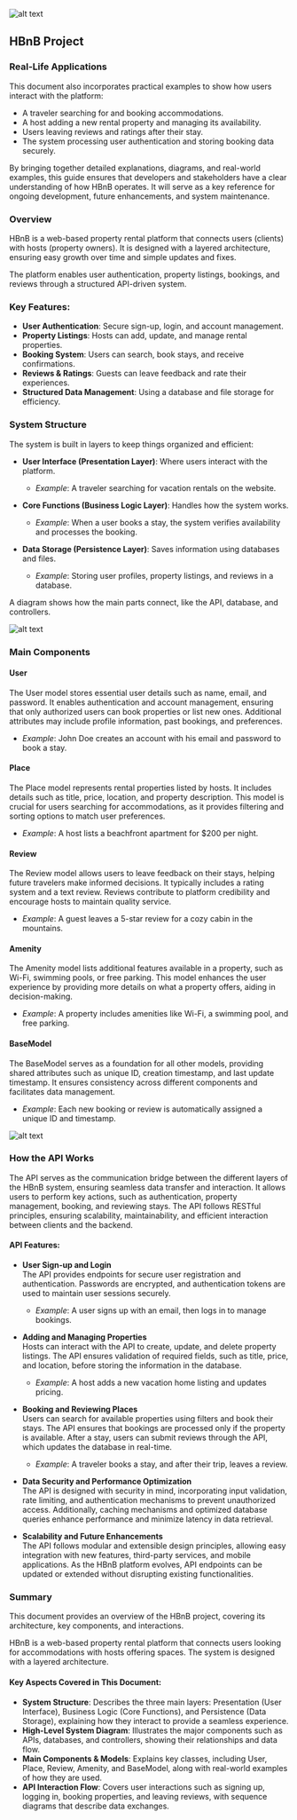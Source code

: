 ![alt text](umlpackage.drawio.png)

## HBnB Project

### Real-Life Applications
This document also incorporates practical examples to show how users interact with the platform:
- A traveler searching for and booking accommodations.
- A host adding a new rental property and managing its availability.
- Users leaving reviews and ratings after their stay.
- The system processing user authentication and storing booking data securely.

By bringing together detailed explanations, diagrams, and real-world examples, this guide ensures that developers and stakeholders have a clear understanding of how HBnB operates. It will serve as a key reference for ongoing development, future enhancements, and system maintenance.

### Overview
HBnB is a web-based property rental platform that connects users (clients) with hosts (property owners). It is designed with a layered architecture, ensuring easy growth over time and simple updates and fixes.

The platform enables user authentication, property listings, bookings, and reviews through a structured API-driven system.

### Key Features:
- **User Authentication**: Secure sign-up, login, and account management.
- **Property Listings**: Hosts can add, update, and manage rental properties.
- **Booking System**: Users can search, book stays, and receive confirmations.
- **Reviews & Ratings**: Guests can leave feedback and rate their experiences.
- **Structured Data Management**: Using a database and file storage for efficiency.

### System Structure
The system is built in layers to keep things organized and efficient:

- **User Interface (Presentation Layer)**: Where users interact with the platform.
  - *Example*: A traveler searching for vacation rentals on the website.

- **Core Functions (Business Logic Layer)**: Handles how the system works.
  - *Example*: When a user books a stay, the system verifies availability and processes the booking.

- **Data Storage (Persistence Layer)**: Saves information using databases and files.
  - *Example*: Storing user profiles, property listings, and reviews in a database.

A diagram shows how the main parts connect, like the API, database, and controllers.


![alt text](umlpackage.drawio.png)

### Main Components
#### User
The User model stores essential user details such as name, email, and password. It enables authentication and account management, ensuring that only authorized users can book properties or list new ones. Additional attributes may include profile information, past bookings, and preferences.

- *Example*: John Doe creates an account with his email and password to book a stay.

#### Place
The Place model represents rental properties listed by hosts. It includes details such as title, price, location, and property description. This model is crucial for users searching for accommodations, as it provides filtering and sorting options to match user preferences.

- *Example*: A host lists a beachfront apartment for $200 per night.

#### Review
The Review model allows users to leave feedback on their stays, helping future travelers make informed decisions. It typically includes a rating system and a text review. Reviews contribute to platform credibility and encourage hosts to maintain quality service.

- *Example*: A guest leaves a 5-star review for a cozy cabin in the mountains.

#### Amenity
The Amenity model lists additional features available in a property, such as Wi-Fi, swimming pools, or free parking. This model enhances the user experience by providing more details on what a property offers, aiding in decision-making.

- *Example*: A property includes amenities like Wi-Fi, a swimming pool, and free parking.

#### BaseModel
The BaseModel serves as a foundation for all other models, providing shared attributes such as unique ID, creation timestamp, and last update timestamp. It ensures consistency across different components and facilitates data management.

- *Example*: Each new booking or review is automatically assigned a unique ID and timestamp.


![alt text](classdiagram.drawio.finish.png)

### How the API Works
The API serves as the communication bridge between the different layers of the HBnB system, ensuring seamless data transfer and interaction. It allows users to perform key actions, such as authentication, property management, booking, and reviewing stays. The API follows RESTful principles, ensuring scalability, maintainability, and efficient interaction between clients and the backend.

#### API Features:
- **User Sign-up and Login**  
  The API provides endpoints for secure user registration and authentication. Passwords are encrypted, and authentication tokens are used to maintain user sessions securely.  
  - *Example*: A user signs up with an email, then logs in to manage bookings.

- **Adding and Managing Properties**  
  Hosts can interact with the API to create, update, and delete property listings. The API ensures validation of required fields, such as title, price, and location, before storing the information in the database.  
  - *Example*: A host adds a new vacation home listing and updates pricing.

- **Booking and Reviewing Places**  
  Users can search for available properties using filters and book their stays. The API ensures that bookings are processed only if the property is available. After a stay, users can submit reviews through the API, which updates the database in real-time.  
  - *Example*: A traveler books a stay, and after their trip, leaves a review.

- **Data Security and Performance Optimization**  
  The API is designed with security in mind, incorporating input validation, rate limiting, and authentication mechanisms to prevent unauthorized access. Additionally, caching mechanisms and optimized database queries enhance performance and minimize latency in data retrieval.

- **Scalability and Future Enhancements**  
  The API follows modular and extensible design principles, allowing easy integration with new features, third-party services, and mobile applications. As the HBnB platform evolves, API endpoints can be updated or extended without disrupting existing functionalities.

### Summary
This document provides an overview of the HBnB project, covering its architecture, key components, and interactions.

HBnB is a web-based property rental platform that connects users looking for accommodations with hosts offering spaces. The system is designed with a layered architecture.

#### Key Aspects Covered in This Document:
- **System Structure**: Describes the three main layers: Presentation (User Interface), Business Logic (Core Functions), and Persistence (Data Storage), explaining how they interact to provide a seamless experience.
- **High-Level System Diagram**: Illustrates the major components such as APIs, databases, and controllers, showing their relationships and data flow.
- **Main Components & Models**: Explains key classes, including User, Place, Review, Amenity, and BaseModel, along with real-world examples of how they are used.
- **API Interaction Flow**: Covers user interactions such as signing up, logging in, booking properties, and leaving reviews, with sequence diagrams that describe data exchanges.


